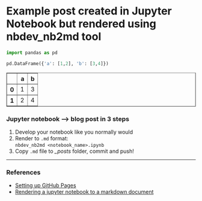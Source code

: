 # Example post created in Jupyter Notebook but rendered using nbdev_nb2md tool



```python
import pandas as pd
```

```python
pd.DataFrame({'a': [1,2], 'b': [3,4]})
```




<div>
<style scoped>
    .dataframe tbody tr th:only-of-type {
        vertical-align: middle;
    }

    .dataframe tbody tr th {
        vertical-align: top;
    }

    .dataframe thead th {
        text-align: right;
    }
</style>
<table border="1" class="dataframe">
  <thead>
    <tr style="text-align: right;">
      <th></th>
      <th>a</th>
      <th>b</th>
    </tr>
  </thead>
  <tbody>
    <tr>
      <th>0</th>
      <td>1</td>
      <td>3</td>
    </tr>
    <tr>
      <th>1</th>
      <td>2</td>
      <td>4</td>
    </tr>
  </tbody>
</table>
</div>



### Jupyter notebook --> blog post in 3 steps

1. Develop your notebook like you normally would
1. Render to `.md` format:  
    `nbdev_nb2md <notebook_name>.ipynb`
1. Copy `.md` file to *_posts* folder, commit and push!

<hr>

### References

- [Setting up GitHub Pages](https://www.fast.ai/2020/01/16/fast_template/)
- [Rendering a jupyter notebook to a markdown document](https://www.fast.ai/2020/01/20/nb2md/)
